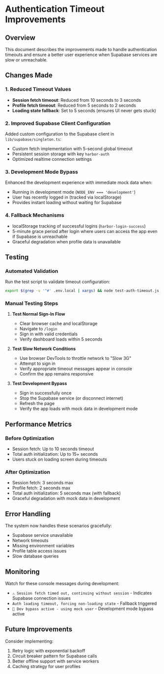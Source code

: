 # Authentication Timeout Improvements

## Overview
This document describes the improvements made to handle authentication timeouts and ensure a better user experience when Supabase services are slow or unreachable.

## Changes Made

### 1. Reduced Timeout Values
- **Session fetch timeout**: Reduced from 10 seconds to 3 seconds
- **Profile fetch timeout**: Reduced from 5 seconds to 2 seconds
- **Loading state fallback**: Set to 5 seconds (ensures UI never gets stuck)

### 2. Improved Supabase Client Configuration
Added custom configuration to the Supabase client in `lib/supabase/singleton.ts`:
- Custom fetch implementation with 5-second global timeout
- Persistent session storage with key `harbor-auth`
- Optimized realtime connection settings

### 3. Development Mode Bypass
Enhanced the development experience with immediate mock data when:
- Running in development mode (`NODE_ENV === 'development'`)
- User has recently logged in (tracked via localStorage)
- Provides instant loading without waiting for Supabase

### 4. Fallback Mechanisms
- localStorage tracking of successful logins (`harbor-login-success`)
- 5-minute grace period after login where users can access the app even if Supabase is unreachable
- Graceful degradation when profile data is unavailable

## Testing

### Automated Validation
Run the test script to validate timeout configuration:
```bash
export $(grep -v '^#' .env.local | xargs) && node test-auth-timeout.js
```

### Manual Testing Steps
1. **Test Normal Sign-In Flow**
   - Clear browser cache and localStorage
   - Navigate to `/login`
   - Sign in with valid credentials
   - Verify dashboard loads within 5 seconds

2. **Test Slow Network Conditions**
   - Use browser DevTools to throttle network to "Slow 3G"
   - Attempt to sign in
   - Verify appropriate timeout messages appear in console
   - Confirm the app remains responsive

3. **Test Development Bypass**
   - Sign in successfully once
   - Stop the Supabase service (or disconnect internet)
   - Refresh the page
   - Verify the app loads with mock data in development mode

## Performance Metrics

### Before Optimization
- Session fetch: Up to 10 seconds timeout
- Total auth initialization: Up to 15+ seconds
- Users stuck on loading screen during timeouts

### After Optimization
- Session fetch: 3 seconds max
- Profile fetch: 2 seconds max
- Total auth initialization: 5 seconds max (with fallback)
- Graceful degradation with mock data in development

## Error Handling
The system now handles these scenarios gracefully:
- Supabase service unavailable
- Network timeouts
- Missing environment variables
- Profile table access issues
- Slow database queries

## Monitoring
Watch for these console messages during development:
- `⚠️ Session fetch timed out, continuing without session` - Indicates Supabase connection issues
- `Auth loading timeout, forcing non-loading state` - Fallback triggered
- `🚀 Dev bypass active - using mock user` - Development mode bypass active

## Future Improvements
Consider implementing:
1. Retry logic with exponential backoff
2. Circuit breaker pattern for Supabase calls
3. Better offline support with service workers
4. Caching strategy for user profiles

